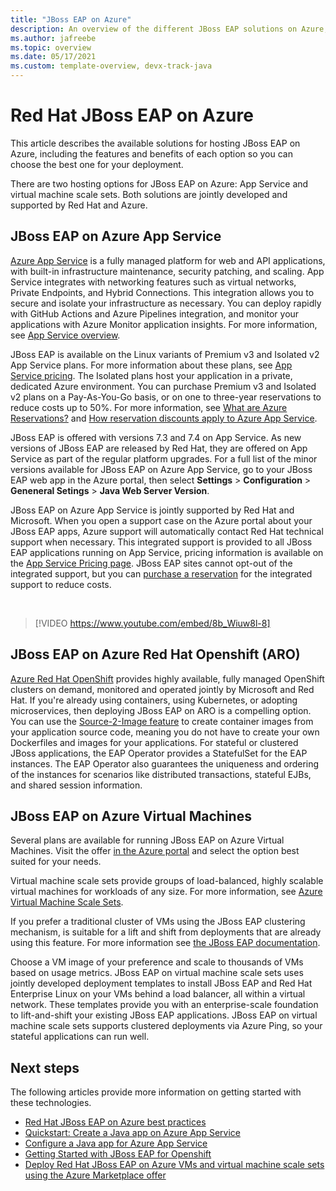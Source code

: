 ```yaml
---
title: "JBoss EAP on Azure"
description: An overview of the different JBoss EAP solutions on Azure, all jointly developed and supported by Red Hat and Microsoft.
ms.author: jafreebe
ms.topic: overview
ms.date: 05/17/2021
ms.custom: template-overview, devx-track-java
---
```


# Red Hat JBoss EAP on Azure

This article describes the available solutions for hosting JBoss EAP on Azure, including the features and benefits of each option so you can choose the best one for your deployment.

There are two hosting options for JBoss EAP on Azure: App Service and virtual machine scale sets. Both solutions are jointly developed and supported by Red Hat and Azure.

## JBoss EAP on Azure App Service

[Azure App Service](https://azure.microsoft.com/services/app-service/) is a fully managed platform for web and API applications, with built-in infrastructure maintenance, security patching, and scaling. App Service integrates with networking features such as virtual networks, Private Endpoints, and Hybrid Connections. This integration allows you to secure and isolate your infrastructure as necessary. You can deploy rapidly with GitHub Actions and Azure Pipelines integration, and monitor your applications with Azure Monitor application insights. For more information, see [App Service overview](/azure/app-service/overview).

JBoss EAP is available on the Linux variants of Premium v3 and Isolated v2 App Service plans. For more information about these plans, see [App Service pricing](https://azure.microsoft.com/pricing/details/app-service/linux/). The Isolated plans host your application in a private, dedicated Azure environment. You can purchase Premium v3 and Isolated v2 plans on a Pay-As-You-Go basis, or on one to three-year reservations to reduce costs up to 50%. For more information, see [What are Azure Reservations?](/azure/cost-management-billing/reservations/save-compute-costs-reservations) and [How reservation discounts apply to Azure App Service](/azure/cost-management-billing/reservations/reservation-discount-app-service).

JBoss EAP is offered with versions 7.3 and 7.4 on App Service. As new versions of JBoss EAP are released by Red Hat, they are offered on App Service as part of the regular platform upgrades. For a full list of the minor versions available for JBoss EAP on Azure App Service, go to your JBoss EAP web app in the Azure portal, then select **Settings** > **Configuration** > **Geneneral Setings** > **Java Web Server Version**.

JBoss EAP on Azure App Service is jointly supported by Red Hat and Microsoft. When you open a support case on the Azure portal about your JBoss EAP apps, Azure support will automatically contact Red Hat technical support when necessary. This integrated support is provided to all JBoss EAP applications running on App Service, pricing information is available on the [App Service Pricing page](https://azure.microsoft.com/en-us/pricing/details/app-service/linux/#jboss). JBoss EAP sites cannot opt-out of the integrated support, but you can [purchase a reservation](/azure/cost-management-billing/reservations/prepay-jboss-eap-integrated-support-app-service) for the integrated support to reduce costs.

<br>

> [!VIDEO https://www.youtube.com/embed/8b_Wiuw8l-8]

## JBoss EAP on Azure Red Hat Openshift (ARO)

[Azure Red Hat OpenShift](https://azure.microsoft.com/services/openshift/#overview) provides highly available, fully managed OpenShift clusters on demand, monitored and operated jointly by Microsoft and Red Hat. If you're already using containers, using Kubernetes, or adopting microservices, then deploying JBoss EAP on ARO is a compelling option. You can use the [Source-2-Image feature](https://access.redhat.com/documentation/en-us/red_hat_software_collections/2/html/using_red_hat_software_collections_container_images/sti) to create container images from your application source code, meaning you do not have to create your own Dockerfiles and images for your applications. For stateful or clustered JBoss applications, the EAP Operator provides a StatefulSet for the EAP instances. The EAP Operator also guarantees the uniqueness and ordering of the instances for scenarios like distributed transactions, stateful EJBs, and shared session information.

## JBoss EAP on Azure Virtual Machines

Several plans are available for running JBoss EAP on Azure Virtual Machines. Visit the offer [in the Azure portal](https://aka.ms/jboss-eap-on-vms) and select the option best suited for your needs.

Virtual machine scale sets provide groups of load-balanced, highly scalable virtual machines for workloads of any size. For more information, see [Azure Virtual Machine Scale Sets](https://azure.microsoft.com/services/virtual-machine-scale-sets/).

If you prefer a traditional cluster of VMs using the JBoss EAP clustering mechanism, is suitable for a lift and shift from deployments that are already using this feature.  For more information see [the JBoss EAP documentation](https://access.redhat.com/documentation/en-us/reference_architectures/2017/html-single/configuring_a_red_hat_jboss_eap_7_cluster/index).

Choose a VM image of your preference and scale to thousands of VMs based on usage metrics. JBoss EAP on virtual machine scale sets uses jointly developed deployment templates to install JBoss EAP and Red Hat Enterprise Linux on your VMs behind a load balancer, all within a virtual network. These templates provide you with an enterprise-scale foundation to lift-and-shift your existing JBoss EAP applications. JBoss EAP on virtual machine scale sets supports clustered deployments via Azure Ping, so your stateful applications can run well.


## Next steps

The following articles provide more information on getting started with these technologies.

- [Red Hat JBoss EAP on Azure best practices](/azure/virtual-machines/workloads/redhat/jboss-eap-on-azure-best-practices)
- [Quickstart: Create a Java app on Azure App Service](/azure/app-service/quickstart-java?tabs=javase&pivots=platform-linux)
- [Configure a Java app for Azure App Service](/azure/app-service/configure-language-java?pivots=platform-linux)
- [Getting Started with JBoss EAP for Openshift](https://access.redhat.com/documentation/en-us/red_hat_jboss_enterprise_application_platform/7.4/html/getting_started_with_jboss_eap_for_openshift_container_platform/index)
- [Deploy Red Hat JBoss EAP on Azure VMs and virtual machine scale sets using the Azure Marketplace offer](/azure/virtual-machines/workloads/redhat/jboss-eap-marketplace-image)
